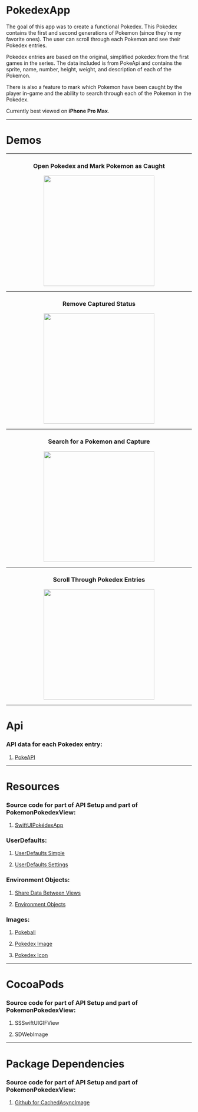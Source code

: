 # PokedexApp

The goal of this app was to create a functional Pokedex. This Pokedex contains the first and second generations of Pokemon (since they're my favorite ones). The user can scroll through each Pokemon and see their Pokedex entries.

Pokedex entries are based on the original, simplified pokedex from the first games in the series. The data included is from PokeApi and contains the sprite, name, number, height, weight, and description of each of the Pokemon.

There is also a feature to mark which Pokemon have been caught by the player in-game and the ability to search through each of the Pokemon in the Pokedex.



Currently best viewed on **iPhone Pro Max**.

---

# Demos

---

<h3 align="center">Open Pokedex and Mark Pokemon as Caught</h3>
<p align="center"><img src="/Pokedex/Resources/Open_and_Mark_As_Caught.gif" width="300"></p>

---

<h3 align="center">Remove Captured Status</h3>
<p align="center"><img src="/Pokedex/Resources/Remove_Capture.gif" width="300"></p>

---

<h3 align="center">Search for a Pokemon and Capture</h3>
<p align="center"><img src="/Pokedex/Resources/Search_and_Capture.gif" width="300"></p>

---

<h3 align="center">Scroll Through Pokedex Entries</h3>
<p align="center"><img src="/Pokedex/Resources/Scroll.gif" width="300"></p>

---

# Api

### API data for each Pokedex entry:
  
1. [PokeAPI][pokeapi]

---

# Resources

### Source code for part of API Setup and part of PokemonPokedexView:
  
1. [SwiftUIPokédexApp][swiftui-pokedex]

### UserDefaults:

1. [UserDefaults Simple][userdefaults-simple]
    
2. [UserDefaults Settings][userdefaults-settings]
    
### Environment Objects:

1. [Share Data Between Views][share-data-between-views]
    
2. [Environment Objects][environment-objects]
    
### Images:

1. [Pokeball][pokeball]
    
2. [Pokedex Image][pokedex-image]
    
3. [Pokedex Icon][pokedex-icon]

---
  
# CocoaPods

### Source code for part of API Setup and part of PokemonPokedexView:
  
1. SSSwiftUIGIFView
    
2. SDWebImage
   
---
    
# Package Dependencies

### Source code for part of API Setup and part of PokemonPokedexView:
  
1. [Github for CachedAsyncImage][cached-async-image]

[pokeapi]: https://pokeapi.co/api/v2/pokemon/?offset=0&limit=251
[swiftui-pokedex]: https://www.youtube.com/watch?v=dmIot8Weoxg&ab_channel=Indently
[userdefaults-simple]: https://www.simpleswiftguide.com/how-to-use-userdefaults-in-swiftui/
[userdefaults-settings]: https://www.hackingwithswift.com/books/ios-swiftui/storing-user-settings-with-userdefaults
[share-data-between-views]: https://www.hackingwithswift.com/quick-start/swiftui/how-to-use-environmentobject-to-share
[cached-async-image]: https://github.com/lorenzofiamingo/swiftui-cached-async-image
[environment-objects]: https://developer.apple.com/documentation/swiftui/environmentobject
[pokeball]: https://www.pixilart.com/art/pokeball-1809f326f5859ac
[pokedex-image]: https://www.peakpx.com/en/hd-wallpaper-desktop-vyidn
[pokedex-icon]: https://icon-library.com/icon/pokemon-app-icon-9.html
